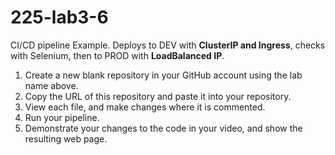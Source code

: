 # 225-lab3-6
CI/CD pipeline Example.  Deploys to DEV with __ClusterIP and Ingress__, checks with Selenium, then to PROD with __LoadBalanced IP__.

1) Create a new blank repository in your GitHub account using the lab name above.
2) Copy the URL of this repository and paste it into your repository.
3) View each file, and make changes where it is commented.
4) Run your pipeline.
5) Demonstrate your changes to the code in your video, and show the resulting web page.
